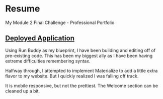 # Resume
My Module 2 Final Challenge - Professional Portfolio

## [Deployed Application](https://yourfunkydad.github.io/Resume/)

Using Run Buddy as my blueprint, I have been building and editing off of pre-existing code. This has been my biggest ally as I have been having extreme difficulties remembering syntax. 

Halfway through, I attempted to implement Materialize to add a little extra flavor to my website. But I quickly realized I was falling off track. 

It is mobile responsive, but not the prettiest. The Welcome section can be cleaned up a bit. 
